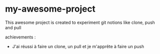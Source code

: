 # my-awesome-project

This awesome project is created to experiment git notions like clone, push and pull

achievements :
- J'ai réussi à faire un clone, un pull et je m'apprête à faire  un push
